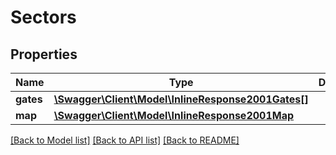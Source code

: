 # Sectors

## Properties
Name | Type | Description | Notes
------------ | ------------- | ------------- | -------------
**gates** | [**\Swagger\Client\Model\InlineResponse2001Gates[]**](InlineResponse2001Gates.md) |  | [optional] 
**map** | [**\Swagger\Client\Model\InlineResponse2001Map**](InlineResponse2001Map.md) |  | [optional] 

[[Back to Model list]](../README.md#documentation-for-models) [[Back to API list]](../README.md#documentation-for-api-endpoints) [[Back to README]](../README.md)


